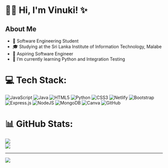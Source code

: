 # 👋🏼 Hi, I'm Vinuki! ✨

## About Me
- 📖 Software Engineering Student
- 🎓 Studying at the Sri Lanka Institute of Information Technology, Malabe <br>
- 💼 Aspiring Software Engineer
- 🌱 I’m currently learning Python and Integration Testing<br>


# 💻 Tech Stack:
![JavaScript](https://img.shields.io/badge/javascript-%23323330.svg?style=for-the-badge&logo=javascript&logoColor=%23F7DF1E) ![Java](https://img.shields.io/badge/java-%23ED8B00.svg?style=for-the-badge&logo=openjdk&logoColor=white) ![HTML5](https://img.shields.io/badge/html5-%23E34F26.svg?style=for-the-badge&logo=html5&logoColor=white) ![Python](https://img.shields.io/badge/python-3670A0?style=for-the-badge&logo=python&logoColor=ffdd54) ![CSS3](https://img.shields.io/badge/css3-%231572B6.svg?style=for-the-badge&logo=css3&logoColor=white) ![Netlify](https://img.shields.io/badge/netlify-%23000000.svg?style=for-the-badge&logo=netlify&logoColor=#00C7B7) ![Bootstrap](https://img.shields.io/badge/bootstrap-%238511FA.svg?style=for-the-badge&logo=bootstrap&logoColor=white) ![Express.js](https://img.shields.io/badge/express.js-%23404d59.svg?style=for-the-badge&logo=express&logoColor=%2361DAFB) ![NodeJS](https://img.shields.io/badge/node.js-6DA55F?style=for-the-badge&logo=node.js&logoColor=white) ![MongoDB](https://img.shields.io/badge/MongoDB-%234ea94b.svg?style=for-the-badge&logo=mongodb&logoColor=white) ![Canva](https://img.shields.io/badge/Canva-%2300C4CC.svg?style=for-the-badge&logo=Canva&logoColor=white) ![GitHub](https://img.shields.io/badge/github-%23121011.svg?style=for-the-badge&logo=github&logoColor=white)

# 📊 GitHub Stats:
<!-- 
![](https://github-readme-stats.vercel.app/api?username=it21813702&theme=dark&hide_border=false&include_all_commits=false&count_private=false)<br/>  -->
![](https://github-readme-streak-stats.herokuapp.com/?user=it21813702&theme=dark&hide_border=false)<br/>
![](https://github-readme-stats.vercel.app/api/top-langs/?username=it21813702&theme=dark&hide_border=false&include_all_commits=false&count_private=false&layout=compact)

---
[![](https://visitcount.itsvg.in/api?id=it21813702&icon=7&color=0)](https://visitcount.itsvg.in)

<!-- Proudly created with GPRM ( https://gprm.itsvg.in ) -->

